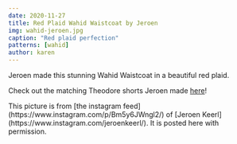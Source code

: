 ```yaml
---
date: 2020-11-27
title: Red Plaid Wahid Waistcoat by Jeroen
img: wahid-jeroen.jpg
caption: "Red plaid perfection"
patterns: [wahid]
author: karen
---
```

Jeroen made this stunning Wahid Waistcoat in a beautiful red plaid.

Check out the matching Theodore shorts Jeroen made [here](https://freesewing.org/showcase/theodore-jeroen/)!

<Note>
This picture is from [the instagram feed](https://www.instagram.com/p/Bm5y6JWngl2/) of [Jeroen Keerl](https://www.instagram.com/jeroenkeerl/). It is posted here with permission.
</Note>
